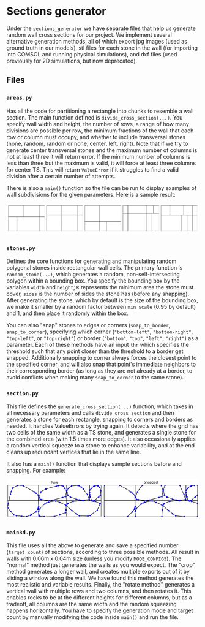 # Sections generator

Under the `sections_generator` we have separate files that help us generate random wall cross sections for our project. We implement several alternative generation methods, all of which export jpg images (used as ground truth in our models), stl files for each stone in the wall (for importing into COMSOL and running physical simulations), and dxf files (used previously for 2D simulations, but now deprecated).

## Files

### `areas.py`
Has all the code for partitioning a rectangle into chunks to resemble a wall section. The main function defined is `divide_cross_section(...)`. You specify wall width and height, the number of rows, a range of how many divisions are possible per row, the minimum fractions of the wall that each row or column must occupy, and whether to include transversal stones (none, random, random or none, center, left, right). Note that if we try to generate center transversal stones and the maximum number of columns is not at least three it will return error. If the minimum number of columns is less than three but the maximum is valid, it will force at least three columns for center TS. This will return `ValueError` if it struggles to find a valid division after a certain number of attempts. 

There is also a `main()` function so the file can be run to display examples of wall subdivisions for the given parameters. Here is a sample result:

![Sample wall subdivisions display](Figure_1.png)

### `stones.py`
Defines the core functions for generating and manipulating random polygonal stones inside rectangular wall cells. The primary function is `random_stone(...)`, which generates a random, non-self-intersecting polygon within a bounding box. You specify the bounding box by the variables `width` and `height`; `K` represents the minimum area the stone must cover, `sides` is the number of sides the stone has (before any snapping). After generating the stone, which by default is the size of the bounding box, we make it smaller by a random factor between `min_scale` (0.95 by default) and 1, and then place it randomly within the box.

You can also "snap" stones to edges or corners (`snap_to_border`, `snap_to_corner`), specifying which corner  (`"bottom-left"`, `"bottom-right"`, `"top-left"`, or `"top-right"`) or border (`"bottom"`, `"top"`, `"left"`, `"right"`) as a parameter. Each of these methods have an input `thr` which specifies the threshold such that any point closer than the threshold to a border get snapped. Additionally snapping to corner always forces the closest point to the specified corner, and will also snap that point's immediate neighbors to their corresponding border (as long as they are not already at a border, to avoid conflicts when making many `snap_to_corner` to the same stone). 

### `section.py`
This file defines the `generate_cross_section(...)` function, which takes in all necessary parameters and calls `divide_cross_section` and then generates a stone for each rectangle, snapping to corners and borders as needed. It handles ValueErrors by trying again. It detects where the grid has two cells of the same width as a TS stone, and generates a single stone for the combined area (with 1.5 times more edges). It also occasionally applies a random vertical squeeze to a stone to enhance variability, and at the end cleans up redundant vertices that lie in the same line.

It also has a `main()` function that displays sample sections before and snapping. For example:

![Sample stones display](Figure_2.png)

### `main3d.py`
This file uses all the above to generate and save a specified number (`target_count`) of sections, according to three possible methods. All result in walls with 0.06m x 0.04m size (unless you modify `MODE_CONFIGS`). The "normal" method just generates the walls as you would expect. The "crop" method generates a longer wall, and creates multiple exports out of it by sliding a window along the wall. We have found this method generates the most realistic and variable results. Finally, the "rotate method" generates a vertical wall with multiple rows and two columns, and then rotates it. This enables rocks to be at the different heights for different columns, but as a tradeoff, all columns are the same width and the random squeezing happens horizontally. You have to specify the generation mode and target count by manually modifying the code inside `main()` and run the file. 